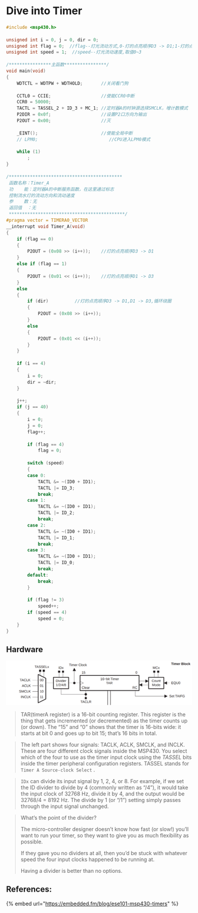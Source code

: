# Dive into Timer

```c
#include <msp430.h> 

unsigned int i = 0, j = 0, dir = 0;
unsigned int flag = 0;  //flag--灯光流动方式,0-灯的点亮顺序D3 -> D1;1-灯的点亮顺序D1 -> D3
unsigned int speed = 1;  //speed--灯光流动速度,取值0~3

/****************主函数****************/
void main(void)
{
    WDTCTL = WDTPW + WDTHOLD;       //关闭看门狗

    CCTL0 = CCIE;                   //使能CCR0中断
    CCR0 = 50000;
    TACTL = TASSEL_2 + ID_3 + MC_1; //定时器A的时钟源选择SMCLK，增计数模式
    P2DIR = 0x0f;                   //设置P2口方向为输出
    P2OUT = 0x00;                   //灭

    _EINT();                        //使能全局中断
    // LPM0;                           //CPU进入LPM0模式

    while (1)
        ;
}

/*******************************************
 函数名称：Timer_A
 功    能：定时器A的中断服务函数，在这里通过标志
 控制流水灯的流动方向和流动速度
 参    数：无
 返回值  ：无
 ********************************************/
#pragma vector = TIMERA0_VECTOR
__interrupt void Timer_A(void)
{
    if (flag == 0)
    {
        P2OUT = (0x08 >> (i++));    //灯的点亮顺序D3 -> D1
    }
    else if (flag == 1)
    {
        P2OUT = (0x01 << (i++));    //灯的点亮顺序D1 -> D3
    }
    else
    {
        if (dir)          //灯的点亮顺序D3 -> D1,D1 -> D3,循环绕圈
        {
            P2OUT = (0x08 >> (i++));
        }
        else
        {
            P2OUT = (0x01 << (i++));
        }
    }

    if (i == 4)
    {
        i = 0;
        dir = ~dir;
    }

    j++;
    if (j == 40)
    {
        i = 0;
        j = 0;
        flag++;

        if (flag == 4)
            flag = 0;

        switch (speed)
        {
        case 0:
            TACTL &= ~(ID0 + ID1);
            TACTL |= ID_3;
            break;
        case 1:
            TACTL &= ~(ID0 + ID1);
            TACTL |= ID_2;
            break;
        case 2:
            TACTL &= ~(ID0 + ID1);
            TACTL |= ID_1;
            break;
        case 3:
            TACTL &= ~(ID0 + ID1);
            TACTL |= ID_0;
            break;
        default:
            break;
        }

        if (flag != 3)
            speed++;
        if (speed == 4)
            speed = 0;
    }
}
```

## Hardware

![](../../.gitbook/assets/msp430f169_timera_block_diagram.png)

> TAR\(timerA register\) is a 16-bit counting register. This register is the thing that gets incremented \(or decremented\) as the timer counts up \(or down\). The “15” and “0” shows that the timer is 16-bits wide: it starts at bit 0 and goes up to bit 15; that’s 16 bits in total.

> The left part shows four signals: TACLK, ACLK, SMCLK, and INCLK. These are four different clock signals inside the MSP430. You select which of the four to use as the timer input clock using the _TASSEL_ bits inside the timer peripheral configuration registers. TASSEL stands for `Timer A Source-clock Select` .

> `IDx` can divide its input signal by 1, 2, 4, or 8. For example, if we set the ID divider to divide by 4 \(commonly written as “/4”\), it would take the input clock of 32768 Hz, divide it by 4, and the output would be 32768/4 = 8192 Hz. The divide by 1 \(or “/1”\) setting simply passes through the input signal unchanged.

> What’s the point of the divider?
>
> The micro-controller designer doesn’t know how fast \(or slow!\) you’ll want to run your timer, so they want to give you as much flexibility as possible.
>
> If they gave you no dividers at all, then you’d be stuck with whatever speed the four input clocks happened to be running at. 
>
> Having a divider is better than no options.

## References:

{% embed url="https://embedded.fm/blog/ese101-msp430-timers" %}



